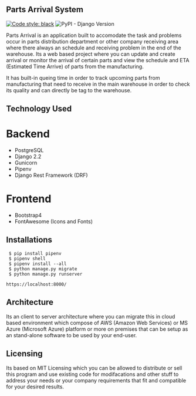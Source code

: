 ## Parts Arrival System

[![Code style: black](https://img.shields.io/badge/code%20style-black-000000.svg)](https://github.com/psf/black) 
![PyPI - Django Version](https://img.shields.io/pypi/djversions/djangorestframework)

Parts Arrival is an application built to accomodate the task and problems occur in parts distribution department or other company receiving area where there always an schedule and receiving problem in the end of the warehouse. Its a web based project where you can update and create arrival or monitor the arrival of certain parts and view the schedule and ETA (Estimated Time Arrive) of parts from the manufacturing.

It has built-in queing time in order to track upcoming parts from manufacturing that need to receive in the main warehouse in order to check its quality and can directly be tag to the warehouse.

## **Technology Used**

# Backend
 - PostgreSQL
 - Django 2.2
 - Gunicorn
 - Pipenv
 - Django Rest Framework (DRF)
# Frontend
 - Bootstrap4
 - FontAwesome (Icons and Fonts)

## **Installations**
```
 $ pip install pipenv
 $ pipenv shell
 $ pipenv install --all
 $ python manage.py migrate
 $ python manage.py runserver
```

```https://localhost:8000/```
## **Architecture**
Its an client to server architecture where you can migrate this in cloud based environment which compose of AWS (Amazon Web Services) or MS Azure (Microsoft Azure) platform  or more on premises that can be setup as an stand-alone software to be used by your end-user.

## **Licensing**
Its based on MIT Licensing which you can be allowed to distribute or sell this program and use existing code for modifacations and other stuff to address your needs or your company requirements that fit and compatible for your desired results.



